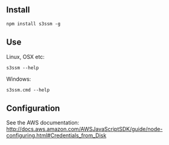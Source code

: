 Install
-------

    npm install s3ssm -g

Use
---

Linux, OSX etc:

    s3ssm --help

Windows:

    s3ssm.cmd --help

Configuration
-------------

See the AWS documentation: http://docs.aws.amazon.com/AWSJavaScriptSDK/guide/node-configuring.html#Credentials_from_Disk
